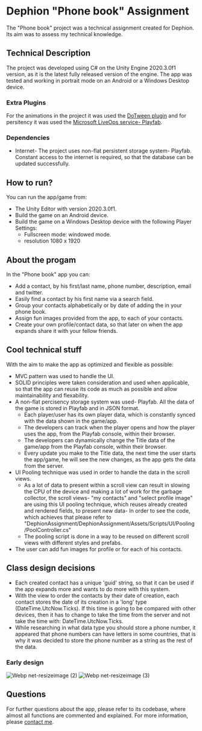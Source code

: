 # Dephion "Phone book" Assignment
The "Phone book" project was a technical assignment created for Dephion. Its aim was to assess my technical knowledge. 
## Technical Description
The project was developed using C# on the Unity Engine 2020.3.0f1 version, as it is the latest fully released 
version of the engine. The app was tested and working in portrait mode on an Android or a Windows Desktop device.
### Extra Plugins
For the animations in the project it was used the [DoTween plugin](http://dotween.demigiant.com/) 
and for persitency it was used the [Microsoft LiveOps service- Playfab](https://playfab.com/).
### Dependencies
* Internet- The project uses non-flat persistent storage system- Playfab. Constant access to the internet 
is required, so that the database can be updated successfully. 
## How to run?
You can run the app/game from:
* The Unity Editor with version 2020.3.0f1.
* Build the game on an Android device.
* Build the game on a Windows Desktop device with the following Player Settings:
  * Fullscreen mode: windowed mode.
  * resolution 1080 x 1920
## About the progam
In the "Phone book" app you can: 
* Add a contact, by his first/last name, phone number, description, email and twitter.
* Easily find a contact by his first name via a search field.
* Group your contacts alphabetically or by date of adding the in your phone book.
* Assign fun images provided from the app, to each of your contacts.
* Create your own profile/contact data, so that later on when the app expands share it with your fellow friends. 
## Cool technical stuff
With the aim to make the app as optimized and flexible as possible:
* MVC pattern was used to handle the UI.
* SOLID principles were taken consideration and used when applicable, so that the app can reuse its code as much as possible and allow maintainability and flexability.
* A non-flat percisency storage system was used- Playfab. All the data of the game is stored in Playfab and in JSON format.
  * Each player/user has its own player data, which is constantly synced with the data shown in the game/app.
  * The developers can track when the player opens and how the player uses the app, from the Playfab console, within their browser.
  * The developers can dynamically change the Title data of the game/app from the Playfab console, within their browser.
  * Every update you make to the Title data, the next time the user starts the app/game, he will see the new changes, 
as the app gets the data from the server.
* UI Pooling technique was used in order to handle the data in the scroll views. 
  * As a lot of data to present within a scroll view can result in slowing the CPU of the device and
 making a lot of work for the garbage collector, the scroll views- "my contacts" and "select profile image" are using
 this UI pooling technique, which reuses already created and rendered fields, to present new data- In order to see the code, which achieves that please refer to
 "DephionAssignment/DephionAssignment/Assets/Scripts/UI/Pooling/PoolController.cs"
  * The pooling script is done in a way to be reused on different scroll views with different styles and prefabs.
* The user can add fun images for profile or for each of his contacts.
## Class design decisions
* Each created contact has a unique 'guid' string, so that it can be used if the app expands more and wants to do more with this system.
* With the view to order the contacts by their date of creation, each contact stores the date of its creation in a 'long' type (DateTime.UtcNow.Ticks).
If this time is going to be compared with other devices, then it has to change to take the time from the server and not take the time with: DateTime.UtcNow.Ticks.
* While researching in what data type you should store a phone number, it appeared that phone numbers can have letters in some countries, that is why it was decided to store the
phone number as a string as the rest of the data.
### Early design
![Webp net-resizeimage (2)](https://user-images.githubusercontent.com/41620452/121266934-abb2e680-c8bb-11eb-9c14-f668b7336e8e.jpg) ![Webp net-resizeimage (3)](https://user-images.githubusercontent.com/41620452/121267057-e157cf80-c8bb-11eb-9ff7-839a84f8bfb1.jpg)

## Questions
For further questions about the app, please refer to its codebase, where almost all functions are commented and explained. For more information, please [contact me](lyudmilpashayanov.com). 

